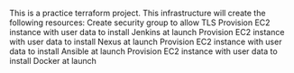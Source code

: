 This is a practice terraform project. This infrastructure will create the following resources:
Create security group to allow TLS
Provision EC2 instance with user data to install Jenkins at launch
Provision EC2 instance with user data to install Nexus at launch
Provision EC2 instance with user data to install Ansible at launch
Provision EC2 instance with user data to install Docker at launch
